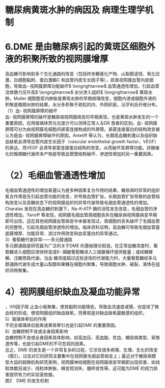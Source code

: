 # 糖尿病黄斑水肿的病因及  病理生理学机制  
# 6.DME 是由糖尿病引起的黄斑区细胞外液的积聚所致的视网膜增厚  
高血糖可影响到多个生化通路的改变（包括终末糖基化产物、山梨醇途径、氧化应激、白细胞黏附、蛋白激酶C 和血管内皮生长因子等），损害视网膜血管内皮细胞，导致血- 视网膜屏障功能破坏$ \longrightarrow$ 血管通透性增加，引起血管流体静力压升高$ \longrightarrow$ 水分渗入组织$ \longrightarrow$ 黄斑水肿。Muller 细胞胞浆内肿胀是黄斑水肿的早期病理改变，细胞内液或细胞外液的积聚是晚期水肿的结果，水分多积聚于疏松的内、外网织层，沿亨利氏纤维分布。  
（1）血- 视网膜屏障的破坏  
血- 视网膜屏障的破坏是糖尿病视网膜病变的早期表现，也是黄斑水肿发生的一个重要原因，应用玻璃体荧光光度计可以测得正常人与DR 患者的区别。血- 视网膜屏障可分为由视网膜毛细胞间紧密连接构成的外屏障。紧密连接蛋白的结构改变被认为是血- 视网膜屏障破坏的原因。Anteliff 等认为，长期高血糖刺激以及组织缺血缺氧会诱导血管内皮生长因子（vascular endothelial growth factor，VEGF）的表达，而VEGF 会诱导紧密连接蛋白结构的改变，从而破坏其屏障功能。非酶催化的晚期糖代谢终末产物是导致血管壁结构破坏、渗透性增加的另一重要因素。  
# （2）毛细血管通透性增加  
毛细血管通透性的增加普遍认为是多种因素复合作用的结果，糖尿病时异常的组织氧合作用首先引起血管功能的改变，并导致血管扩张，长期血管扩张导致的血管结构改变以及高糖状态下的视网膜组织的异常代谢导致毛细血管通透性的增加。Charalas 发现在高血糖的刺激下，Na-K-ATP 酶的活性发生改变，毛细血管的渗透性增加。Yanoff 等发现，视网膜毛细血管周细胞丧失在糖尿病视网膜病变早期即可出现，这在其他视网膜血管病变中未被发现过，周细胞的丢失破坏了毛细血管的完整性，引起毛细血管渗透性的增加。临床资料证明，高血糖可导致毛细血管基底膜增厚、功能异常、滤过作用改变和血浆蛋白的异常通过。  
3）葡萄糖代谢异常——多元醇通路  
多元醇通路是研究最为广泛的关于DME 的基础理论假说。在正常血糖浓度时，葡萄糖进入细胞后很快转变成6- 磷酸葡萄糖进入三羧酸循环提供能量；或经糖酵解、戊糖旁路代谢。当血 糖浓度超过这些途径的代谢能力时，大量葡萄糖经多元醇通路代谢生成大量山梨醇和果糖在细胞内聚集，导致细胞水肿、破裂，液体在组织间隙聚集。  
# 4）视网膜组织缺血及凝血功能异常  
，Ⅷ因子阻 止血小板聚集，使其黏附功能降低，导致血流速度减慢，也促进了微血栓的形成，使视网膜组织缺血缺氧，而黄斑是对缺血缺氧最敏感的组织。  
5）玻璃体牵拉的作用  
不完全玻璃体后脱离或黄斑牵引也是引起DME 的重要原因。  
6）血糖控制不良或全身因素影响  
血糖控制不良或全身因素具体影响，如高血压、高血脂、贫血、糖尿病类型、家族遗传等，也是引起DME的不可忽视的因素。  
总之，DME 的发生是一个非常复杂的过程，它涉及很多病理、生理、生化的改变（图2）。过去对它的研究主要集中在视网膜毛细血管病变上；最近对于糖尿病模型大鼠的超微机构研究表明，视网膜神经细胞在视网膜病变早期即出现损害，如线粒体数目减少、线粒体肿胀、嵴变短消失、髓样变性等，这可能为DME 的视力损害提供有力的实验室依据。  
图2　DME 的发生机制  